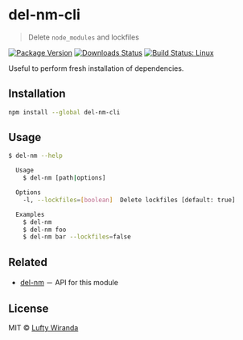 # del-nm-cli

> Delete `node_modules` and lockfiles

[![Package Version](https://img.shields.io/npm/v/del-nm-cli.svg?style=flat-square)](https://www.npmjs.com/package/del-nm-cli)
[![Downloads Status](https://img.shields.io/npm/dm/del-nm-cli.svg?style=flat-square)](https://npm-stat.com/charts.html?package=del-nm-cli&from=2016-04-01)
[![Build Status: Linux](https://img.shields.io/travis/luftywiranda13/del-nm-cli/master.svg?style=flat-square)](https://travis-ci.org/luftywiranda13/del-nm-cli)

Useful to perform fresh installation of dependencies.

## Installation

```sh
npm install --global del-nm-cli
```

## Usage

```sh
$ del-nm --help

  Usage
    $ del-nm [path|options]

  Options
    -l, --lockfiles=[boolean]  Delete lockfiles [default: true]

  Examples
    $ del-nm
    $ del-nm foo
    $ del-nm bar --lockfiles=false
```

## Related

* [del-nm](https://github.com/luftywiranda13/del-nm) － API for this module

## License

MIT &copy; [Lufty Wiranda](https://www.luftywiranda.com)
